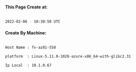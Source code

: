 
   
#### This Page Create at:

```bash

2022-02-06 - 10:30:50 UTC

```

#### Create By Machine:

```bash

Host Name : fv-az81-558

platform  : Linux-5.11.0-1028-azure-x86_64-with-glibc2.31

Ip Local  : 10.1.0.67

```

